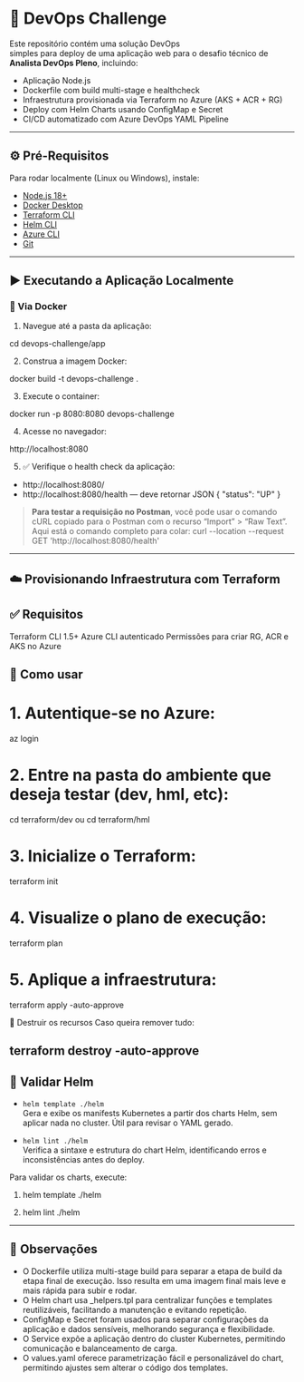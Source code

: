 # 🚀 DevOps Challenge

Este repositório contém uma solução DevOps  
simples para deploy de uma aplicação web para o desafio técnico de **Analista DevOps Pleno**, incluindo:

- Aplicação Node.js 
- Dockerfile com build multi-stage e healthcheck
- Infraestrutura provisionada via Terraform no Azure (AKS + ACR + RG)
- Deploy com Helm Charts usando ConfigMap e Secret
- CI/CD automatizado com Azure DevOps YAML Pipeline

---
## ⚙️ Pré-Requisitos

Para rodar localmente (Linux ou Windows), instale:

- [Node.js 18+](https://nodejs.org/)
- [Docker Desktop](https://www.docker.com/products/docker-desktop)
- [Terraform CLI](https://developer.hashicorp.com/terraform)
- [Helm CLI](https://helm.sh/docs/intro/install/)
- [Azure CLI](https://learn.microsoft.com/en-us/cli/azure/install-azure-cli)
- [Git](https://git-scm.com/)

---

## ▶️ Executando a Aplicação Localmente

### 🐳 Via Docker
1. Navegue até a pasta da aplicação:

cd devops-challenge/app

2. Construa a imagem Docker:

docker build -t devops-challenge .

3. Execute o container:

docker run -p 8080:8080 devops-challenge

4. Acesse no navegador:

http://localhost:8080

5. ✅ Verifique o health check da aplicação:

- http://localhost:8080/
- http://localhost:8080/health — deve retornar JSON { "status": "UP" }

> **Para testar a requisição no Postman**, você pode usar o comando cURL copiado para o Postman com o recurso “Import” > “Raw Text”.  
> Aqui está o comando completo para colar: curl --location --request GET 'http://localhost:8080/health'
---

## ☁️ Provisionando Infraestrutura com Terraform

## ✅ Requisitos
Terraform CLI 1.5+
Azure CLI autenticado
Permissões para criar RG, ACR e AKS no Azure

## 🚀 Como usar
# 1. Autentique-se no Azure:
az login

# 2. Entre na pasta do ambiente que deseja testar (dev, hml, etc):

cd terraform/dev
ou
cd terraform/hml

# 3. Inicialize o Terraform:
terraform init

# 4. Visualize o plano de execução:
terraform plan

# 5. Aplique a infraestrutura:
 terraform apply -auto-approve

🧹 Destruir os recursos
Caso queira remover tudo:

terraform destroy -auto-approve
---

## 🔧 Validar Helm

- `helm template ./helm`  
  Gera e exibe os manifests Kubernetes a partir dos charts Helm, sem aplicar nada no cluster. Útil para revisar o YAML gerado.

- `helm lint ./helm`  
  Verifica a sintaxe e estrutura do chart Helm, identificando erros e inconsistências antes do deploy.

Para validar os charts, execute:

1. helm template ./helm

2. helm lint ./helm
---

## 📌 Observações
- O Dockerfile utiliza multi-stage build para separar a etapa de build da etapa final de execução.
Isso resulta em uma imagem final mais leve e mais rápida para subir e rodar.
- O Helm chart usa _helpers.tpl para centralizar funções e templates reutilizáveis, facilitando a manutenção e evitando repetição.
- ConfigMap e Secret foram usados para separar configurações da aplicação e dados sensíveis, melhorando segurança e flexibilidade.
- O Service expõe a aplicação dentro do cluster Kubernetes, permitindo comunicação e balanceamento de carga.
- O values.yaml oferece parametrização fácil e personalizável do chart, permitindo ajustes sem alterar o código dos templates.
